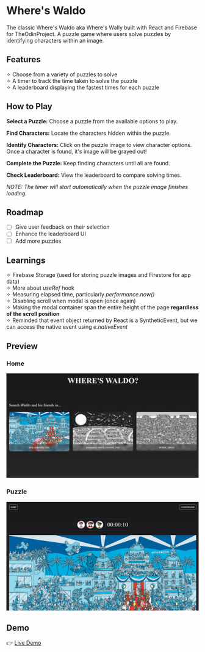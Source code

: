 # Where's Waldo

The classic Where's Waldo aka Where's Wally built with React and Firebase for TheOdinProject.
A puzzle game where users solve puzzles by identifying characters within an image.

## Features

✧ Choose from a variety of puzzles to solve<br>
✧ A timer to track the time taken to solve the puzzle<br>
✧ A leaderboard displaying the fastest times for each puzzle<br>

## How to Play

**Select a Puzzle:** Choose a puzzle from the available options to play.

**Find Characters:** Locate the characters hidden within the puzzle.

**Identify Characters:** Click on the puzzle image to view character options.
Once a character is found, it's image will be grayed out!

**Complete the Puzzle:** Keep finding characters until all are found.

**Check Leaderboard:** View the leaderboard to compare solving times.

_NOTE: The timer will start automatically when the puzzle image finishes loading._

## Roadmap

- [ ] Give user feedback on their selection
- [ ] Enhance the leaderboard UI
- [ ] Add more puzzles

## Learnings

✧ Firebase Storage (used for storing puzzle images and Firestore for app data)<br>
✧ More about _useRef_ hook<br>
✧ Measuring elapsed time, particularly _performance.now()_<br>
✧ Disabling scroll when modal is open (once again)<br>
✧ Making the modal container span the entire height of the page **regardless of the scroll position**<br>
✧ Reminded that event object returned by React is a SyntheticEvent, but we can access the native event using _e.nativeEvent_

## Preview

### Home

![image](./readme-assets/home.png)

### Puzzle

![image](./readme-assets/puzzle.png)

## Demo

👉 [Live Demo](https://ruchita1010.github.io/where-is-waldo)

